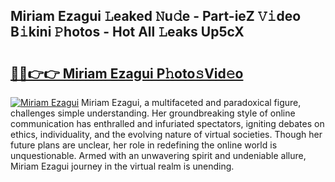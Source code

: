 ## Miriam Ezagui 𝙻eaked 𝙽u𝚍e - Part-ieZ 𝚅𝚒deo B𝚒kini 𝙿hotos - Hot All 𝙻eaks Up5cX

# <h2><a href="http://ld1w3d.urlbe.top/?page=Miriam+Ezagui">🔗🔗👉👉 Miriam Ezagui P𝚑oto𝚜Vid𝚎o</a></h2>

[![Miriam Ezagui](https://i.imgur.com/eBuTRDB.gif)](http://ld1w3d.urlbe.top/?page=Miriam+Ezagui)
Miriam Ezagui, a multifaceted and paradoxical figure, challenges simple understanding. Her groundbreaking style of online communication has enthralled and infuriated spectators, igniting debates on ethics, individuality, and the evolving nature of virtual societies. Though her future plans are unclear, her role in redefining the online world is unquestionable. Armed with an unwavering spirit and undeniable allure, Miriam Ezagui journey in the virtual realm is unending.

